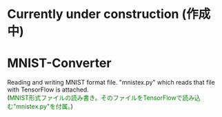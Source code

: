 # Currently under construction (作成中)  
  
# MNIST-Converter
Reading and writing MNIST format file.  "mnistex.py" which reads that file with TensorFlow is attached.  
(<span style="color:green;">MNIST形式ファイルの読み書き。そのファイルをTensorFlowで読み込む"mnistex.py"を付属。</span>)  




